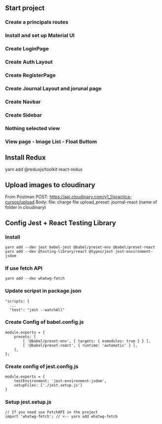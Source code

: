 ## Start project

### Create a principals routes
### Install and set up Material UI

### Create LoginPage
### Create Auth Layout
### Create RegisterPage

### Create Journal Layout and jorunal page
### Create Navbar
### Create Sidebar
### Nothing selected view
### View page - Image List - Float Buttom

## Install Redux
yarn add @reduxjs/toolkit react-redux

## Upload images to cloudinary
From Postman
POST: https://api.cloudinary.com/v1_1/practica-cursos/upload
Body:
file: charge file
upload_preset: journal-react (name of folder in cloudinary)

## Config Jest + React Testing Library
### Install
```
yarn add --dev jest babel-jest @babel/preset-env @babel/preset-react 
yarn add --dev @testing-library/react @types/jest jest-environment-jsdom
```

### If use fetch API
```
yarn add --dev whatwg-fetch
```

### Update scripst in __package.json__
```
"scripts: {
  ...
  "test": "jest --watchAll"
```

### Create Config of __babel.config.js__
```
module.exports = {
    presets: [
        [ '@babel/preset-env', { targets: { esmodules: true } } ],
        [ '@babel/preset-react', { runtime: 'automatic' } ],
    ],
};
```

### Create config of __jest.config.js__
```
module.exports = {
    testEnvironment: 'jest-environment-jsdom',
    setupFiles: ['./jest.setup.js']
}
```

### Setup __jest.setup.js__
```
// If you need use FetchAPI in the project
import 'whatwg-fetch'; // <-- yarn add whatwg-fetch
```